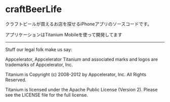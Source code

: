 # craftBeerLife

クラフトビールが買えるお店を探せるiPhoneアプリのソースコードです。

アプリケーションはTitanium Mobileを使って開発してます


----------------------------------
Stuff our legal folk make us say:

Appcelerator, Appcelerator Titanium and associated marks and logos are 
trademarks of Appcelerator, Inc. 

Titanium is Copyright (c) 2008-2012 by Appcelerator, Inc. All Rights Reserved.

Titanium is licensed under the Apache Public License (Version 2). Please
see the LICENSE file for the full license.

